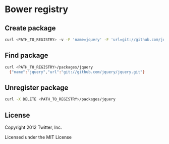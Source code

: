 # Bower registry


## Create package
```bash
curl <PATH_TO_REGISTRY> -v -F 'name=jquery' -F 'url=git://github.com/jquery/jquery.git'
```
## Find package
```bash
curl <PATH_TO_REGISTRY>/packages/jquery
  {"name":"jquery","url":"git://github.com/jquery/jquery.git"}
```
## Unregister package
```bash
curl -X DELETE <PATH_TO_REGISTRY>/packages/jquery
```

## License

Copyright 2012 Twitter, Inc.

Licensed under the MIT License
